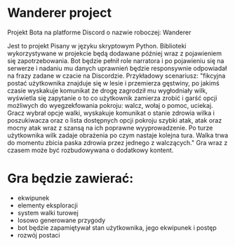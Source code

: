 # Wanderer project
 
Projekt Bota na platforme Discord o nazwie roboczej: Wanderer

Jest to projekt Pisany w języku skryptowym Python.
Biblioteki wykorzystywane w projekcie będą dodawane później wraz z pojawieniem się zapotrzebowania.
Bot będzie pełnił role narratora i po pojawieniu się na serwerze i nadaniu mu danych uprawnień będzie responsywnie odpowiadał na frazy zadane w czacie na Discordzie.
Przykładowy scenariusz: "fikcyjna postać użytkownika znajduje się w lesie i przemierza gęstwiny, po jakimś czasie wyskakuje komunikat że drogę zagrodził mu wygłodniały wilk,
wyświetla się zapytanie o to co użytkownik zamierza zrobić i garść opcji możliwych do wyegzekfowania pokroju: walcz, wołaj o pomoc, uciekaj. Gracz wybrał opcje walki,
wyskakuje komunikat o stanie zdrowia wilka i poszukiwacza oraz o lista dostępnych opcji pokroju szybki atak, atak oraz mocny atak wraz z szansą na ich poprawne wyyprowadzenie.
Po turze użytkownika wilk zadaje obrażenia po czym nastaje kolejna tura. Walka trwa do momentu zbicia paska zdrowia przez jednego z walczących."
Gra wraz z czasem może być rozbudowywana o dodatkowy kontent.

# Gra będzie zawierać:
- ekwipunek
- elementy eksploracji
- system walki turowej
- losowo generowane przygody
- bot będzie zapamiętywał stan użytkownika, jego ekwipunek i postęp
- rozwój postaci
